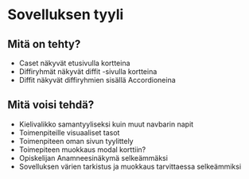 # Sovelluksen tyyli

## Mitä on tehty?

- Caset näkyvät etusivulla kortteina
- Diffiryhmät näkyvät diffit -sivulla kortteina
- Diffit näkyvät diffiryhmien sisällä Accordioneina

## Mitä voisi tehdä?

- Kielivalikko samantyyliseksi kuin muut navbarin napit
- Toimenpiteille visuaaliset tasot
- Toimenpiteen oman sivun tyylittely
- Toimepiteen muokkaus modal korttiin?
- Opiskelijan Anamneesinäkymä selkeämmäksi
- Sovelluksen värien tarkistus ja muokkaus tarvittaessa selkeämmiksi
